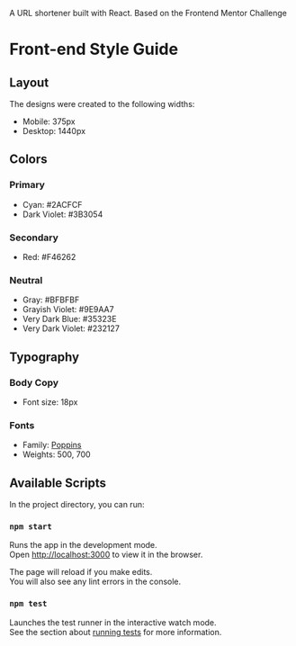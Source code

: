 A URL shortener built with React. Based on the Frontend Mentor Challenge

# Front-end Style Guide

## Layout

The designs were created to the following widths:

- Mobile: 375px
- Desktop: 1440px

## Colors

### Primary

- Cyan: #2ACFCF
- Dark Violet: #3B3054

### Secondary

- Red: #F46262

### Neutral

- Gray: #BFBFBF
- Grayish Violet: #9E9AA7
- Very Dark Blue: #35323E
- Very Dark Violet: #232127

## Typography

### Body Copy

- Font size: 18px

### Fonts

- Family: [Poppins](https://fonts.google.com/specimen/Poppins)
- Weights: 500, 700

## Available Scripts

In the project directory, you can run:

### `npm start`

Runs the app in the development mode.<br />
Open [http://localhost:3000](http://localhost:3000) to view it in the browser.

The page will reload if you make edits.<br />
You will also see any lint errors in the console.

### `npm test`

Launches the test runner in the interactive watch mode.<br />
See the section about [running tests](https://facebook.github.io/create-react-app/docs/running-tests) for more information.
